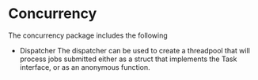
# Concurrency

The concurrency package includes the following

- Dispatcher 
The dispatcher can be used to create a threadpool that will process jobs submitted either as 
a struct that implements the Task interface, or as an anonymous function.

